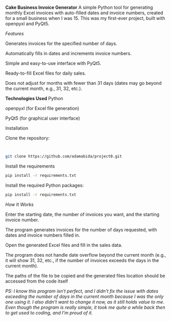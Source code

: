 **Cake Business Invoice Generator**
A simple Python tool for generating monthly Excel invoices with auto-filled dates and invoice numbers, created for a small business when I was 15. This was my first-ever project, built with openpyxl and PyQt5.

_Features_

Generates invoices for the specified number of days.

Automatically fills in dates and increments invoice numbers.

Simple and easy-to-use interface with PyQt5.

Ready-to-fill Excel files for daily sales.

Does not adjust for months with fewer than 31 days (dates may go beyond the current month, e.g., 31, 32, etc.).

**Technologies Used**
Python

openpyxl (for Excel file generation)

PyQt5 (for graphical user interface)

Installation

Clone the repository:
```bash


git clone https://github.com/adamabida/project0.git
```
Install the requirements 
```bash
pip install -r requirements.txt

```
Install the required Python packages:
```bash
pip install -r requirements.txt
```

_How It Works_

Enter the starting date, the number of invoices you want, and the starting invoice number.

The program generates invoices for the number of days requested, with dates and invoice numbers filled in.  

Open the generated Excel files and fill in the sales data.

The program does not handle date overflow beyond the current month (e.g., it will show 31, 32, etc., if the number of invoices exceeds the days in the current month).

The paths of the file to be copied and the generated files location should be accessed from the code itself

_PS:
I know this program isn’t perfect, and I didn’t fix the issue with dates exceeding the number of days in the current month because I was the only one using it. I also didn’t want to change it now, as it still holds value to me. Even though the program is really simple, it took me quite a while back then to get used to coding, and I’m proud of it._
